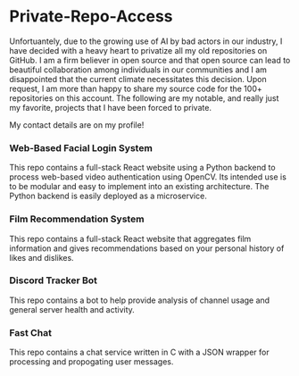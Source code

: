 # Private-Repo-Access
Unfortuantely, due to the growing use of AI by bad actors in our industry, I have decided with a heavy heart to privatize all my old repositories on GitHub. I am a firm believer in open source and that open source can lead to beautiful collaboration among individuals in our communities and I am disappointed that the current climate necessitates this decision. Upon request, I am more than happy to share my source code for the 100+ repositories on this account. The following are my notable, and really just my favorite, projects that I have been forced to private. 

My contact details are on my profile!

### Web-Based Facial Login System
This repo contains a full-stack React website using a Python backend to process web-based video authentication using OpenCV. Its intended use is to be modular and easy to implement into an existing architecture. The Python backend is easily deployed as a microservice.

### Film Recommendation System
This repo contains a full-stack React website that aggregates film information and gives recommendations based on your personal history of likes and dislikes.

### Discord Tracker Bot
This repo contains a bot to help provide analysis of channel usage and general server health and activity.

### Fast Chat
This repo contains a chat service written in C with a JSON wrapper for processing and propogating user messages. 
